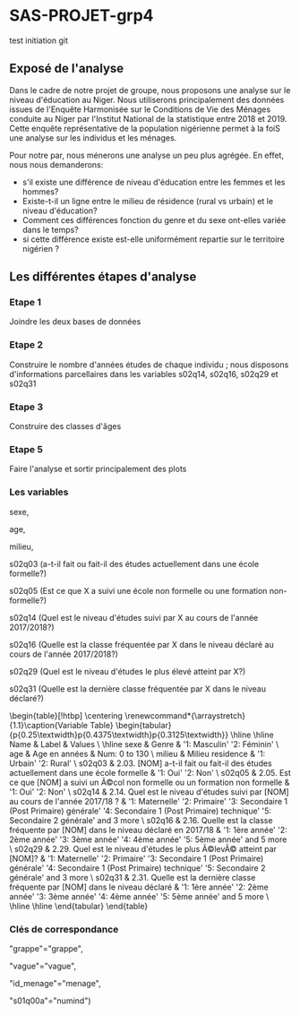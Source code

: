 # SAS-PROJET-grp4

test initiation git 

## Exposé de l'analyse

Dans le cadre de notre projet de groupe, nous proposons une analyse sur le niveau d'éducation au Niger.
Nous utiliserons principalement des données issues de l'Enquête Harmonisée sur le Conditions de Vie des 
Ménages conduite au Niger par l'Institut National de la statistique entre 2018 et 2019.
Cette enquête représentative de la population nigérienne permet à la foiS une analyse sur les individus et les ménages. 

Pour notre par, nous ménerons une analyse un peu plus agrégée. En effet, nous nous demanderons:
* s'il existe une différence de niveau d'éducation entre les femmes et les hommes?
* Existe-t-il un ligne entre le milieu de résidence (rural vs urbain) et le niveau d'éducation?
* Comment ces différences fonction du genre et du sexe ont-elles variée dans le temps?
* si cette différence existe est-elle uniformément repartie sur le territoire nigérien ?


## Les différentes étapes d'analyse

### Etape 1
Joindre les deux bases de données

### Etape 2 
Construire le nombre d'années études de chaque individu ; nous disposons d'informations parcellaires 
dans les variables s02q14, s02q16, s02q29 et s02q31

### Etape 3
Construire des classes d'âges

### Etape 5
Faire l'analyse et sortir principalement des plots


### Les variables
sexe,

age,

milieu,

s02q03 (a-t-il fait ou fait-il des études actuellement dans une école formelle?)

s02q05 (Est ce que X a suivi une école non formelle ou une formation non-formelle?)

s02q14 (Quel est le niveau d'études suivi par X au cours de l'année 2017/2018?)

s02q16 (Quelle est la classe fréquentée par X  dans le niveau déclaré au cours de l'année 2017/2018?)

s02q29 (Quel est le niveau d'études le plus élevé atteint par X?)

s02q31 (Quelle est la dernière classe fréquentée par X dans le niveau déclaré?)

\begin{table}[!htbp] \centering \renewcommand*{\arraystretch}{1.1}\caption{Variable Table}
\begin{tabular}{p{0.25\textwidth}p{0.4375\textwidth}p{0.3125\textwidth}}
\hline
\hline
Name & Label & Values \\ 
\hline
sexe & Genre & '1: Masculin' '2: Féminin' \\ 
age & Age en années & Num: 0 to 130 \\ 
milieu & Milieu residence & '1: Urbain' '2: Rural' \\ 
s02q03 & 2.03. [NOM] a-t-il fait ou fait-il des études actuellement dans une école formelle & '1: Oui' '2: Non' \\ 
s02q05 & 2.05. Est ce que [NOM] a suivi un Ã©col non formelle ou un formation non formelle & '1: Oui' '2: Non' \\ 
s02q14 & 2.14. Quel est le niveau d'études suivi par [NOM] au cours de l'année 2017/18 ? & '1: Maternelle' '2: Primaire' '3: Secondaire 1  (Post Primaire) générale' '4: Secondaire 1  (Post Primaire) technique' '5: Secondaire 2 générale' and 3 more \\ 
s02q16 & 2.16. Quelle est la classe fréquente par [NOM] dans le niveau déclaré en 2017/18 & '1: 1ère année' '2: 2ème année' '3: 3ème année' '4: 4ème année' '5: 5ème année' and 5 more \\ 
s02q29 & 2.29. Quel est le niveau d'études le plus Ã©levÃ© atteint par [NOM]? & '1: Maternelle' '2: Primaire' '3: Secondaire 1  (Post Primaire) générale' '4: Secondaire 1  (Post Primaire) technique' '5: Secondaire 2 générale' and 3 more \\ 
s02q31 & 2.31. Quelle est la dernière classe fréquente par [NOM]  dans le niveau déclaré & '1: 1ère année' '2: 2ème année' '3: 3ème année' '4: 4ème année' '5: 5ème année' and 5 more \\ 
\hline
\hline
\end{tabular}
\end{table}


### Clés de correspondance 

"grappe"="grappe",

"vague"="vague",

 "id_menage"="menage",
 
 "s01q00a"="numind")

